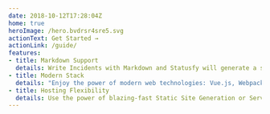 ```yaml
---
date: 2018-10-12T17:28:04Z
home: true
heroImage: /hero.bvdrsr4sre5.svg
actionText: Get Started →
actionLink: /guide/
features:
- title: Markdown Support
  details: Write Incidents with Markdown and Statusfy will generate a set of HTML content. All features of GitHub Flavored Markdown are supported.
- title: Modern Stack
  details: "Enjoy the power of modern web technologies: Vue.js, Webpack, and JavaScript. Write CSS Styles with your favorite preprocessors like Sass, Less or Stylus with auto-prefixing."
- title: Hosting Flexibility
  details: Use the power of blazing-fast Static Site Generation or Server-Side Rendering. You can quickly deploy to a variety of hosting services with no expensive server costs.
---
```


<Partners />

<Subscribe />

<!-- Footer Component -->
<Footer />

